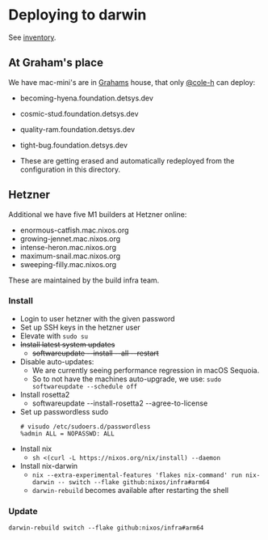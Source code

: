 # Deploying to darwin

See [inventory](../docs/inventory.md).

## At Graham's place

We have mac-mini's are in [Grahams](https://github.com/grahamc) house,
that only [@cole-h](https://github.com/cole-h) can deploy:

- becoming-hyena.foundation.detsys.dev
- cosmic-stud.foundation.detsys.dev
- quality-ram.foundation.detsys.dev
- tight-bug.foundation.detsys.dev

- These are getting erased and automatically redeployed from the configuration in this directory.

## Hetzner

Additional we have five M1 builders at Hetzner online:

- enormous-catfish.mac.nixos.org
- growing-jennet.mac.nixos.org
- intense-heron.mac.nixos.org
- maximum-snail.mac.nixos.org
- sweeping-filly.mac.nixos.org

These are maintained by the build infra team.

### Install

- Login to user hetzner with the given password
- Set up SSH keys in the hetzner user
- Elevate with `sudo su`
- ~~Install latest system updates~~
  - ~~softwareupdate --install --all --restart~~
- Disable auto-updates:
  - We are currently seeing performance regression in macOS Sequoia.
  - So to not have the machines auto-upgrade, we use: `sudo softwareupdate --schedule off`
- Install rosetta2
  - softwareupdate --install-rosetta2 --agree-to-license
- Set up passwordless sudo
  ```
  # visudo /etc/sudoers.d/passwordless
  %admin ALL = NOPASSWD: ALL
  ````
- Install nix
  - `sh <(curl -L https://nixos.org/nix/install) --daemon`
- Install nix-darwin
  - `nix --extra-experimental-features 'flakes nix-command' run nix-darwin -- switch --flake github:nixos/infra#arm64`
  - `darwin-rebuild` becomes available after restarting the shell

### Update

```
darwin-rebuild switch --flake github:nixos/infra#arm64
```

